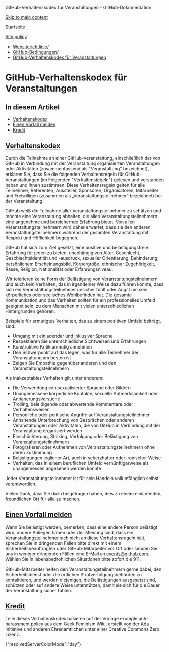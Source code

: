 GitHub-Verhaltenskodex für Veranstaltungen - GitHub-Dokumentation

[Skip to main content](#main-content)

[Startseite](/de)

[Site policy](/de/site-policy)

* [Websiterichtlinie](/de/site-policy)/
* [GitHub-Bedingungen](/de/site-policy/github-terms)/
* [GitHub-Verhaltenskodex für Veranstaltungen](/de/site-policy/github-terms/github-event-code-of-conduct)

GitHub-Verhaltenskodex für Veranstaltungen
==========

In diesem Artikel
----------

* [Verhaltenskodex](#code-of-conduct)
* [Einen Vorfall melden](#reporting-an-incident)
* [Kredit](#credit)

[Verhaltenskodex](#code-of-conduct)
----------

Durch die Teilnahme an einer GitHub-Veranstaltung, einschließlich der von GitHub in Verbindung mit der Veranstaltung organisierten Veranstaltungen oder Aktivitäten (zusammenfassend als "Veranstaltung" bezeichnet), erklären Sie, dass Sie die folgenden Verhaltensregeln für GitHub-Veranstaltungen (im Folgenden "Verhaltenstegeln") gelesen und verstanden haben und ihnen zustimmen. Diese Verhaltensregeln gelten für alle Teilnehmer, Referenten, Aussteller, Sponsoren, Organisatoren, Mitarbeiter und Freiwilligen (zusammen als „Veranstaltungsteilnehmer“ bezeichnet) bei der Veranstaltung.

GitHub weiß die Teilnahme aller Veranstaltungsteilnehmer zu schätzen und möchte eine Veranstaltung abhalten, die allen Veranstaltungsteilnehmern eine angenehme und bereichernde Erfahrung bietet. Von allen Veranstaltungsteilnehmern wird daher erwartet, dass sie den anderen Veranstaltungsteilnehmern während der gesamten Veranstaltung mit Respekt und Höflichkeit begegnen.

GitHub hat sich zum Ziel gesetzt, eine positive und belästigungsfreie Erfahrung für jeden zu bieten, unabhängig von Alter, Geschlecht, Geschlechtsidentität und -ausdruck, sexueller Orientierung, Behinderung, persönlichem Erscheinungsbild, Körpergröße, ethnischer Zugehörigkeit, Rasse, Religion, Nationalität oder Erfahrungsniveau.

Wir tolerieren keine Form der Belästigung von Veranstaltungsteilnehmern und auch kein Verhalten, das in irgendeiner Weise dazu führen könnte, dass sich ein Veranstaltungsteilnehmer unsicher fühlt oder Angst um sein körperliches oder seelisches Wohlbefinden hat. Die gesamte Kommunikation und das Verhalten sollten für ein professionelles Umfeld geeignet sein, zu dem Menschen mit vielen unterschiedlichen Hintergründen gehören.

Beispiele für ermutigtes Verhalten, das zu einem positiven Umfeld beiträgt, sind:

* Umgang mit einladender und inklusiver Sprache
* Respektieren Sie unterschiedliche Sichtweisen und Erfahrungen
* Konstruktive Kritik anmutig annehmen
* Den Schwerpunkt auf das legen, was für alle Teilnehmer der Veranstaltung am besten ist
* Zeigen Sie Empathie gegenüber anderen und den Veranstaltungsteilnehmern

Als inakzeptables Verhalten gilt unter anderem:

* Die Verwendung von sexualisierter Sprache oder Bildern
* Unangemessene körperliche Kontakte, sexuelle Aufmerksamkeit oder Annäherungsversuche
* Trolling, beleidigende oder abwertende Kommentare oder Verhaltensweisen
* Persönliche oder politische Angriffe auf Veranstaltungsteilnehmer
* Anhaltende Unterbrechung von Gesprächen oder anderen Veranstaltungen oder Aktivitäten, die von GitHub in Verbindung mit der Veranstaltung organisiert werden
* Einschüchterung, Stalking, Verfolgung oder Belästigung von Veranstaltungsteilnehmern
* Fotografieren oder Aufnehmen von Veranstaltungsteilnehmern ohne deren Zustimmung
* Belästigungen jeglicher Art, auch in scherzhafter oder ironischer Weise
* Verhalten, das in einem beruflichen Umfeld vernünftigerweise als unangemessen angesehen werden könnte

Jeder Veranstaltungsteilnehmer ist für sein Handeln vollumfänglich selbst verantwortlich.

Vielen Dank, dass Sie dazu beigetragen haben, dies zu einem einladenden, freundlichen Ort für alle zu machen.

[Einen Vorfall melden](#reporting-an-incident)
----------

Wenn Sie belästigt werden, bemerken, dass eine andere Person belästigt wird, andere Anliegen haben oder der Meinung sind, dass ein Veranstaltungsteilnehmer sich nicht an diese Verhaltensregeln hält, sprechen Sie in dringenden Fällen bitte direkt mit einem Sicherheitsbeauftragten oder GitHub-Mitarbeiter vor Ort oder senden Sie uns in weniger dringenden Fällen eine E-Mail an [events@github.com](mailto:events@github.com). Wählen Sie in lebensbedrohlichen Situationen bitte sofort die 911.

GitHub-Mitarbeiter helfen den Veranstaltungsteilnehmern gerne dabei, den Sicherheitsdienst oder die örtlichen Strafverfolgungsbehörden zu kontaktieren, und werden diejenigen, die Belästigungen ausgesetzt sind, schützen oder auf andere Weise unterstützen, damit sie sich für die Dauer der Veranstaltung sicher fühlen.

[Kredit](#credit)
----------

Teile dieses Verhaltenskodex basieren auf der Vorlage example anti-harassment policy aus dem Geek Feminism Wiki, erstellt von der Ada Initiative und anderen Ehrenamtlichen unter einer Creative Commons Zero Lizenz.

{"resolvedServerColorMode":"day"}
